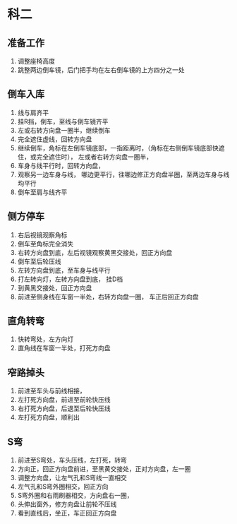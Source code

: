 # 科二

## 准备工作
1. 调整座椅高度
2. 跳整两边倒车镜，后门把手均在左右倒车镜的上方四分之一处

## 倒车入库
1. 线与肩齐平
2. 挂R挡，倒车，至线与倒车镜齐平
3. 左或右转方向盘一圈半，继续倒车
4. 完全遮住虚线，回转方向盘
5. 继续倒车，角标在左倒车镜底部，一指距离时，（角标在右侧倒车镜底部快遮住，或完全遮住时）， 左或者右转方向盘一圈半，
6. 车身与线平行时，回转方向盘，
7. 观察另一边车身与线， 哪边更平行，往哪边修正方向盘半圈，至两边车身与线均平行
8. 倒车至肩与线齐平

## 侧方停车
1. 右后视镜观察角标
2. 倒车至角标完全消失
3. 右转方向盘到底，左后视镜观察黄黑交接处，回正方向盘
4. 倒车至后轮压线
5. 左转方向盘到底，至车身与线平行
6. 打左转向灯，左转方向盘到底， 挂D档
7. 到黄黑交接处，回正方向盘
8. 前进至侧身线在车窗一半处，右转方向盘一圈， 车正后回正方向盘

## 直角转弯
1. 快转弯处，左方向灯
2. 直角线在车窗一半处，打死方向盘

## 窄路掉头
1. 前进至车头与前线相接，
2. 左打死方向盘，前进至前轮快压线
3. 右打死方向盘，后退至后轮快压线
4. 左打死方向盘，顺利出

## S弯
1. 前进至S弯处，车头压线，左打死，转弯
2. 方向正，回正方向盘前进，至黑黄交接处，正对方向盘，左一圈
3. 调整方向盘，让左气孔和S弯线一直相交
4. 左气孔和S弯外圈相交，回正方向
5. S弯外圈和右雨刷器相交，方向盘右一圈，
6. 头伸出窗外，修方向盘让前轮不压线
7. 看到直线后，坐正，车正回正方向盘